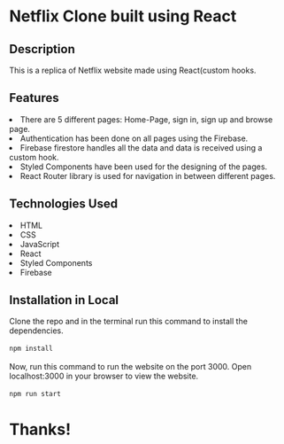 # Netflix Clone built using React 

## Description
This is a replica of Netflix website made using React(custom hooks.

## Features

<li>	There are 5 different pages: Home-Page, sign in, sign up and browse page.

<li>	Authentication has been done on all pages using the Firebase.

<li>	Firebase firestore handles all the data and data is received using a custom hook.

<li>	Styled Components have been used for the designing of the pages.

<li>	React Router library is used for navigation in between different pages.


## Technologies Used

<li>	HTML

<li>	CSS

<li>	JavaScript

<li>	React

<li>	Styled Components

<li>	Firebase

## Installation in Local

Clone the repo and in the terminal run this command to install the dependencies.
  <br/>
  <br/>
```npm install```
<br/>
<br/>
Now, run this command to run the website on the port 3000. Open localhost:3000 in your browser to view the website.
<br/>
<br/>
```npm run start```

# Thanks!
